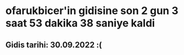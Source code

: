 # ofarukbicer'in gidisine son 2 gun 3 saat 53 dakika 38 saniye kaldi

## Gidis tarihi: 30.09.2022 :(